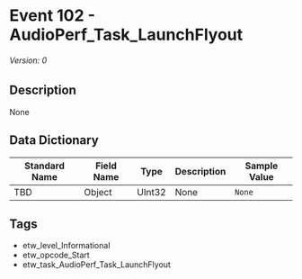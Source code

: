 # Event 102 - AudioPerf_Task_LaunchFlyout
###### Version: 0

## Description
None

## Data Dictionary
|Standard Name|Field Name|Type|Description|Sample Value|
|---|---|---|---|---|
|TBD|Object|UInt32|None|`None`|

## Tags
* etw_level_Informational
* etw_opcode_Start
* etw_task_AudioPerf_Task_LaunchFlyout